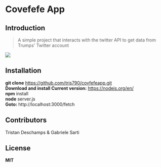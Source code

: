 # Covefefe App

## Introduction

> A simple project that interacts with the twitter API to get data from Trumps' Twitter account

<img src="https://images.duckduckgo.com/iu/?u=https%3A%2F%2Fwww.breakingbelizenews.com%2Fwp-content%2Fuploads%2F2016%2F03%2Fdonald-bb-trump.jpg&f=1" style="max-width:100%" /> 

## Installation

<b>git clone</b> https://github.com/tris790/covfefeapp.git 
</br>
<b>Download and install Current version:</b> https://nodejs.org/en/
</br>
<b>npm</b> install
</br>
<b>node</b> server.js
</br>
<b>Goto:</b> http://localhost:3000/fetch
</br>

## Contributors

Tristan Deschamps & Gabriele Sarti

## License

<b>MIT</b>